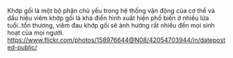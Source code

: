 Khớp gối là một bộ phận chủ yếu trong hệ thống vận động của cơ thể và dấu hiệu viêm khớp gối là khá điển hình xuất hiện phổ biến ở nhiều lứa tuổi..tổn thương, viêm đau khớp gối sẽ ảnh hưởng rất nhiều đến mọi sinh hoạt của mọi người.
https://www.flickr.com/photos/158976644@N08/42054703944/in/dateposted-public/
